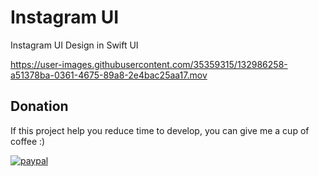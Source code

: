 # Instagram UI 

Instagram UI Design in Swift UI 




https://user-images.githubusercontent.com/35359315/132986258-a51378ba-0361-4675-89a8-2e4bac25aa17.mov



## Donation
If this project help you reduce time to develop, you can give me a cup of coffee  :) 

[![paypal](https://www.paypalobjects.com/en_US/i/btn/btn_donateCC_LG.gif)](https://www.paypal.me/prashantkt)
